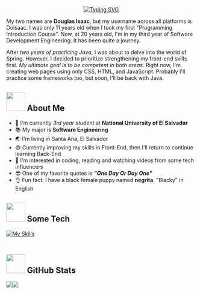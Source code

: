 <!-- HEADING -->
<div>
  
  <div align="center">
   <a href="https://git.io/typing-svg"><img src="https://readme-typing-svg.demolab.com?font=Architects+Daughter&size=50&pause=1000&color=38C2FF&random=false&width=850&height=80&lines=%C2%A1Hey+There%F0%9F%91%8B!+I'm+Douglas+Barrera;Welcome+To+My+GitHub+Profile" alt="Typing SVG" /></a>
  </div>

  <p style="text-wrap:pretty">
    My two names are <strong>Douglas Isaac</strong>, but my username across all platforms is Doisaac. I was only 11 years old when I took my first 
    "Programming Introduction Course". Now, at 20 years old, I'm in my third year of Software Development Engineering. It has been quite a journey. 
  </p>

  <p>
    After <em>two years of practicing Java</em>, I was about to delve into the world of Spring. However, I decided to prioritize strengthening my front-end 
    skills first. <em>My ultimate goal is to be competent in both areas.</em> Right now, I'm creating web pages using only CSS, HTML,   
    and JavaScript. Probably I'll practice some frameworks too, but soon, I'll be back with Java.
  </p>
  
</div> 

 <!-- ABOUT ME SECTION -->
## <img src="https://raw.githubusercontent.com/nixin72/nixin72/master/wave.gif" width="50px"></img> About Me 

- :school: I'm currently *3rd year student* at **National University of El Salvador** 
- :books: My major is **Software Engineering**
- :earth_asia: I'm living in Santa Ana, El Salvador
- :sweat_smile: Currently improving my skills in Front-End, then I'll return to continue learning Back-End
- :monocle_face: I'm interested in coding, reading and watching videos from some tech influencers
- :sunglasses: One of my favorite quotes is ***"One Day Or Day One"*** 
- :ok_hand: Fun fact: I have a black female puppy named **negrita**, "Blacky" in English

<!-- TECH SECTION -->
## <img src="https://media2.giphy.com/media/QssGEmpkyEOhBCb7e1/giphy.gif?cid=ecf05e47a0n3gi1bfqntqmob8g9aid1oyj2wr3ds3mg700bl&rid=giphy.gif" width="50px"> Some Tech

[![My Skills](https://skillicons.dev/icons?i=java,js,mysql,postgres,docker,bash,python,django,html,css,bootstrap)](https://skillicons.dev)
<br><br>


<!-- STATS -->
## <img src="https://media0.giphy.com/media/cNZqrH5IzOG0xrlWks/giphy.gif?cid=ecf05e47map255q427en9uprqc1sb0unjq5k4fnqg5pmhhs4&rid=giphy.gif&ct=s" width="50px"> GitHub Stats

<div style="display:flex; align-items:center;">
 <img src="https://github-readme-stats.vercel.app/api?username=Doisaac&theme=radical&show_icons=true" />
 <img src="https://github-readme-stats.vercel.app/api/top-langs/?username=Doisaac&layout=compact&theme=radical" />
</div>
